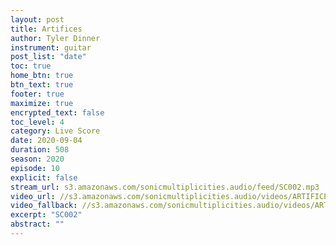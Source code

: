 ```yaml
---
layout: post
title: Artifices
author: Tyler Dinner
instrument: guitar
post_list: "date"
toc: true
home_btn: true
btn_text: true
footer: true
maximize: true
encrypted_text: false
toc_level: 4
category: Live Score
date: 2020-09-04
duration: 508
season: 2020
episode: 10
explicit: false
stream_url: s3.amazonaws.com/sonicmultiplicities.audio/feed/SC002.mp3
video_url: //s3.amazonaws.com/sonicmultiplicities.audio/videos/ARTIFICES/dash.mpd
video_fallback: //s3.amazonaws.com/sonicmultiplicities.audio/videos/ARTIFICES/hls.m3u8
excerpt: "SC002"
abstract: ""
---
```

